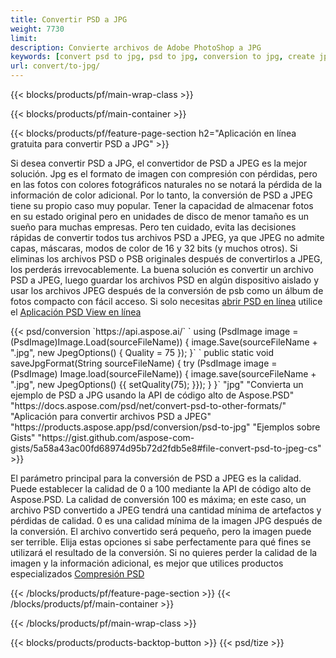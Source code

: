 ```yaml
---
title: Convertir PSD a JPG
weight: 7730
limit: 
description: Convierte archivos de Adobe PhotoShop a JPG
keywords: [convert psd to jpg, psd to jpg, conversion to jpg, create jpg from psd, print psd as jpg]
url: convert/to-jpg/
---
```


{{< blocks/products/pf/main-wrap-class >}}

{{< blocks/products/pf/main-container >}}

{{< blocks/products/pf/feature-page-section h2="Aplicación en línea gratuita para convertir PSD a JPG" >}}
<p>Si desea convertir PSD a JPG, el convertidor de PSD a JPEG es la mejor solución. Jpg es el formato de imagen con compresión con pérdidas, pero en las fotos con colores fotográficos naturales no se notará la pérdida de la información de color adicional. Por lo tanto, la conversión de PSD a JPEG tiene su propio caso muy popular. Tener la capacidad de almacenar fotos en su estado original pero en unidades de disco de menor tamaño es un sueño para muchas empresas. Pero ten cuidado, evita las decisiones rápidas de convertir todos tus archivos PSD a JPEG, ya que JPEG no admite capas, máscaras, modos de color de 16 y 32 bits (y muchos otros). Si eliminas los archivos PSD o PSB originales después de convertirlos a JPEG, los perderás irrevocablemente. La buena solución es convertir un archivo PSD a JPEG, luego guardar los archivos PSD en algún dispositivo aislado y usar los archivos JPEG después de la conversión de psb como un álbum de fotos compacto con fácil acceso. Si solo necesitas <a href="/psd/view">abrir PSD en línea</a> utilice el <a href="/psd/view">Aplicación PSD View en línea</a></p>
{{< psd/conversion `https://api.aspose.ai/` 
`    using (PsdImage image = (PsdImage)Image.Load(sourceFileName))
    {
        image.Save(sourceFileName + ".jpg",  new JpegOptions() { Quality = 75 });
    }` 
`    public static void saveJpgFormat(String sourceFileName) {
        try (PsdImage image = (PsdImage) Image.load(sourceFileName)) {
            image.save(sourceFileName + ".jpg", new JpegOptions() {{
                setQuality(75);
            }});
        }
    }` 
		"jpg" 
"Convierta un ejemplo de PSD a JPG usando la API de código alto de Aspose.PSD"  "https://docs.aspose.com/psd/net/convert-psd-to-other-formats/" 
"Aplicación para convertir archivos PSD a JPEG" "https://products.aspose.app/psd/conversion/psd-to-jpg" 
"Ejemplos sobre Gists" "https://gist.github.com/aspose-com-gists/5a58a43ac00fd68974d95b72d2fdb5e8#file-convert-psd-to-jpeg-cs" >}}
<p>El parámetro principal para la conversión de PSD a JPEG es la calidad. Puede establecer la calidad de 0 a 100 mediante la API de código alto de Aspose.PSD. La calidad de conversión 100 es máxima; en este caso, un archivo PSD convertido a JPEG tendrá una cantidad mínima de artefactos y pérdidas de calidad. 0 es una calidad mínima de la imagen JPG después de la conversión. El archivo convertido será pequeño, pero la imagen puede ser terrible. Elija estas opciones si sabe perfectamente para qué fines se utilizará el resultado de la conversión. Si no quieres perder la calidad de la imagen y la información adicional, es mejor que utilices productos especializados <a href="/psd/reduce-size">Compresión PSD</a></p>
{{< /blocks/products/pf/feature-page-section >}}
{{< /blocks/products/pf/main-container >}}


{{< /blocks/products/pf/main-wrap-class >}}

{{< blocks/products/products-backtop-button >}}
{{< psd/tize >}}

